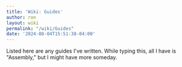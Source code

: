 ```yaml
---
title: 'Wiki: Guides'
author: ron
layout: wiki
permalink: "/wiki/Guides"
date: '2024-08-04T15:51:38-04:00'
---
```


Listed here are any guides I\'ve written. While typing this, all I have is \"Assembly,\" but I might have more someday.

